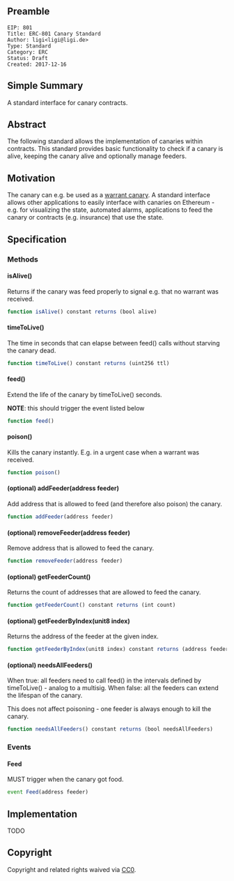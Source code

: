 ## Preamble

    EIP: 801
    Title: ERC-801 Canary Standard
    Author: ligi<ligi@ligi.de>
    Type: Standard
    Category: ERC
    Status: Draft
    Created: 2017-12-16


## Simple Summary

A standard interface for canary contracts.

## Abstract

The following standard allows the implementation of canaries within contracts.
This standard provides basic functionality to check if a canary is alive, keeping the canary alive and optionally manage feeders.

## Motivation

The canary can e.g. be used as a [warrant canary](https://en.wikipedia.org/wiki/Warrant_canary).
A standard interface allows other applications to easily interface with canaries on Ethereum - e.g. for visualizing the state, automated alarms, applications to feed the canary or contracts (e.g. insurance) that use the state.

## Specification

### Methods

#### isAlive()

Returns if the canary was feed properly to signal e.g. that no warrant was received.

``` js
function isAlive() constant returns (bool alive)
```

#### timeToLive()

The time in seconds that can elapse between feed() calls without starving the canary dead.

``` js
function timeToLive() constant returns (uint256 ttl)
```

#### feed()

Extend the life of the canary by timeToLive() seconds.

**NOTE**: this should trigger the event listed below

``` js
function feed()
```

#### poison()

Kills the canary instantly. E.g. in a urgent case when a warrant was received.

``` js
function poison()
```

#### (optional) addFeeder(address feeder)

Add address that is allowed to feed (and therefore also poison) the canary.

``` js
function addFeeder(address feeder)
```

#### (optional) removeFeeder(address feeder)

Remove address that is allowed to feed the canary.

``` js
function removeFeeder(address feeder)
```

#### (optional) getFeederCount()

Returns the count of addresses that are allowed to feed the canary.

``` js
function getFeederCount() constant returns (int count)
```

#### (optional) getFeederByIndex(unit8 index)

Returns the address of the feeder at the given index.

``` js
function getFeederByIndex(unit8 index) constant returns (address feederAddress)
```

#### (optional) needsAllFeeders()

When true: all feeders need to call feed() in the intervals defined by timeToLive() - analog to a multisig.
When false: all the feeders can extend the lifespan of the canary.

This does not affect poisoning - one feeder is always enough to kill the canary.

``` js
function needsAllFeeders() constant returns (bool needsAllFeeders)
```

### Events

#### Feed

MUST trigger when the canary got food.

``` js
event Feed(address feeder)
```

## Implementation

TODO

## Copyright
Copyright and related rights waived via [CC0](https://creativecommons.org/publicdomain/zero/1.0/).
